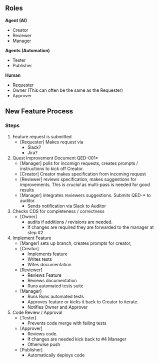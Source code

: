 ## Roles

**Agent (AI)**    
- Creator
- Reviewer
- Manager

**Agents (Automation)**
- Tester
- Publisher

**Human**
- Requester
- Owner (This can often be the same as the Requester)
- Approver


## New Feature Process

### Steps

 1. Feature request is submitted
    - [Requester] Makes request via
        - Slack?
        - Jira?
 2. Quest Improvement Document QED-001*
    - [Manager] polls for incomign requests, creates prompts / instructions
        to kick off Creator.
    - [Creator] Creator makes specification from incoming request
    - [Reviewer] reviews specification, makes suggestions for improvements.  This 
        is _crucial_ as multi-pass is needed for good results
    - [Manager] integrates reviewers suggestions.  Submits QED-* to auditor.
        - Sends notification via Slack to Auditor
3. Checks CDS for completeness /  correctness 
    - [Owner]
        - audits if additions / revisions are needed.
        - If changes are required they are forwarded to the manager at step #2
4. Implement Feature
    - [Manger] sets up branch, creates prompts for creator,
    - [Creator]
        - Implements feature
        - Writes tests
        - Wites documentation
    - [Reviewer]
        - Reviews Feature
        - Reviews documentation
        - Runs automated tests suite
    - [Manager]
        - Runs Runs automated tests
        - Approves feature or kicks it back to Creator to iterate.
        - Notifies Owner and Approver
5. Code Review / Approval  
    - [Tester] 
        - Prevents code merge with failing tests
    - [Approver]
        - Reviews code.
        - If changes are needed kick back to #4 Manager
        - Otherwise push
    - [Publisher]
        - Automatically deploys code
